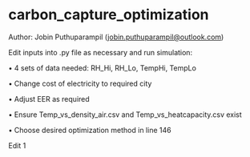 ﻿# carbon_capture_optimization
Author: Jobin Puthuparampil (jobin.puthuparampil@outlook.com)

Edit inputs into .py file as necessary and run simulation:

• 4 sets of data needed: RH_Hi, RH_Lo, TempHi, TempLo

• Change cost of electricity to required city

• Adjust EER as required

• Ensure Temp_vs_density_air.csv and Temp_vs_heatcapacity.csv exist

• Choose desired optimization method in line 146

Edit 1